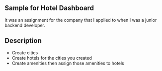 ## Sample for Hotel Dashboard

It was an assignment for the company that I applied to when I was a junior backend developer.

## Description

- Create cities
- Create hotels for the cities you created
- Create amenities then assign those amenities to hotels
